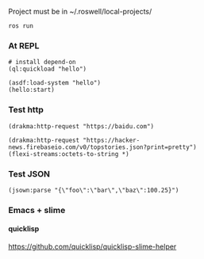 
Project must be in ~/.roswell/local-projects/
```
ros run
```

### At REPL
```
# install depend-on
(ql:quickload "hello")

(asdf:load-system "hello")
(hello:start)
```

### Test http
```
(drakma:http-request "https://baidu.com")

(drakma:http-request "https://hacker-news.firebaseio.com/v0/topstories.json?print=pretty")
(flexi-streams:octets-to-string *)
```
### Test JSON
```
(jsown:parse "{\"foo\":\"bar\",\"baz\":100.25}")
```

### Emacs + slime

#### quicklisp
https://github.com/quicklisp/quicklisp-slime-helper